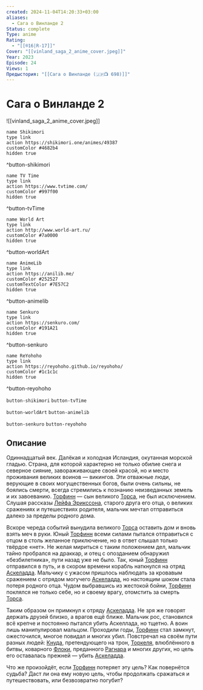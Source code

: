 ```yaml
---
created: 2024-11-04T14:20:33+03:00
aliases:
  - Сага о Винланде 2
Status: complete
Type: anime
Rating:
  - "[[®️16|R-17]]"
Cover: "[[vinland_saga_2_anime_cover.jpeg]]"
Year: 2023
Episode: 24
Views: 1
Предыстория: "[[Сага о Винланде (🇯🇵📺 698)]]"
---
```


# Сага о Винланде 2

![[vinland_saga_2_anime_cover.jpeg]]

```button
name Shikimori
type link
action https://shikimori.one/animes/49387
customColor #4682b4
hidden true
```
^button-shikimori

```button
name TV Time
type link
action https://www.tvtime.com/
customColor #997f00
hidden true
```
^button-tvTime

```button
name World Art
type link
action http://www.world-art.ru/
customColor #7a0000
hidden true
```
^button-worldArt

```button
name AnimeLib
type link
action https://anilib.me/
customColor #252527
customTextColor #7E57C2
hidden true
```
^button-animelib

```button
name Senkuro
type link
action https://senkuro.com/
customColor #191A21
hidden true
```
^button-senkuro

```button
name ReYohoho
type link
action https://reyohoho.github.io/reyohoho/
customColor #1c1c1c
hidden true
```
^button-reyohoho

`button-shikimori` `button-tvTime`

`button-worldArt` `button-animelib`

`button-senkuro` `button-reyohoho`

## Описание

Одиннадцатый век. Далёкая и холодная Исландия, окутанная морской гладью. Страна, для которой характерно не только обилие снега и северное сияние, завораживающее своей красой, но и место проживания великих воинов — викингов. Эти отважные люди, верующие в своих могущественных богов, были очень сильны, не боялись смерти, всегда стремились к познанию неизведанных земель и их завоеванию. [Торфинн](https://shikimori.one/characters/10138-thorfinn) — сын великого [Торса](https://shikimori.one/characters/13021-thors), не был исключением. Слушая рассказы [Лейфа Эрикссона](https://shikimori.one/characters/19486-leif-erikson), старого друга его отца, о великих сражениях и путешествиях родителя, мальчик мечтал отправиться далеко за пределы родного дома.

Вскоре череда событий вынудила великого [Торса](https://shikimori.one/characters/13021-thors) оставить дом и вновь взять меч в руки. Юный [Торфинн](https://shikimori.one/characters/10138-thorfinn) всеми силами пытался отправиться с отцом в столь желанное приключение, но в ответ слышал только твёрдое «нет». Не желая мириться с таким положением дел, мальчик тайно пробрался на драккар, и отец с опозданием обнаружил «безбилетника», пути назад уже не было. Так, юный [Торфинн](https://shikimori.one/characters/10138-thorfinn) отправился в путь, и в скором времени корабль наткнулся на отряд [Аскеладда](https://shikimori.one/characters/13020-askeladd). Мальчику с ужасом пришлось наблюдать за кровавым сражением с отрядом могучего [Аскеладда](https://shikimori.one/characters/13020-askeladd), но настоящим шоком стала потеря родного отца. Чудом выбравшись из жестокой бойни, [Торфинн](https://shikimori.one/characters/10138-thorfinn) поклялся не только себе, но и своему врагу, отомстить за смерть [Торса](https://shikimori.one/characters/13021-thors).

Таким образом он примкнул к отряду [Аскеладда](https://shikimori.one/characters/13020-askeladd). Не зря же говорят держать друзей близко, а врагов ещё ближе. Мальчик рос, становился всё крепче и постоянно пытался убить Аскеллада, но тщетно. А воин лишь манипулировал мальцом. Проходили годы, [Торфинн](https://shikimori.one/characters/10138-thorfinn) стал замкнут, ожесточился, многое повидал и многих убил. Повстречал на своём пути разных людей: [Кнуда](https://shikimori.one/characters/17438-canute), претендующего на трон, [Торкеля](https://shikimori.one/characters/17440-thorkell), влюблённого в битвы, коварного [Флоки](https://shikimori.one/characters/82537-floki), преданного [Рагнара](https://shikimori.one/characters/82533-ragnar) и многих других, но цель его оставалась прежней — убить [Аскеладда](https://shikimori.one/characters/13020-askeladd).

Что же произойдёт, если [Торфинн](https://shikimori.one/characters/10138-thorfinn) потеряет эту цель? Как повернётся судьба? Даст ли она ему новую цель, чтобы продолжать сражаться и путешествовать, или безвозвратно погубит?
